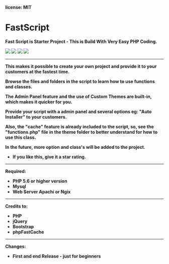<b>license: MIT<b>

# FastScript
<p>Fast Script is Starter Project - This is Build With Very Easy PHP Coding.</p>

<img src="https://raw.githubusercontent.com/Pedroxam/FastScript/master/3.png">
<img src="https://raw.githubusercontent.com/Pedroxam/FastScript/master/4.png">
<img src="https://raw.githubusercontent.com/Pedroxam/FastScript/master/2.png">
<img src="https://raw.githubusercontent.com/Pedroxam/FastScript/master/1.png">

<hr/>


This makes it possible to create your own project and provide it to your customers at the fastest time.

Browse the files and folders in the script to learn how to use functions and classes.

The <b>Admin Panel</b> feature and the use of <b>Custom Themes</b> are built-in, which makes it quicker for you.

Provide your script with a admin panel and several options eg: <b>"Auto Installer"</b> to your customers.

Also, the <b>"cache"</b> feature is already included to the script, so, see the "functions.php" file in the theme folder to better understand for how to use this class.

In the future, more option and class's will be added to the project.

* If you like this, give it a star rating.

<hr/>

<b>Required:</b>
<ul>
  <li>PHP 5.6 or higher version</li>
  <li>Mysql</li>
  <li>Web Server Apachi or Ngix</li>
</ul>

<hr/>

<b>Credits to:</b>
<ul>
  <li>PHP</li>
  <li>jQuery</li>
  <li>Bootstrap</li>
  <li>phpFastCache</li>
</ul>

<hr/>

<b>Changes:</b>
<ul>
  <li>First and end Release - just for beginners</li>
</ul>

